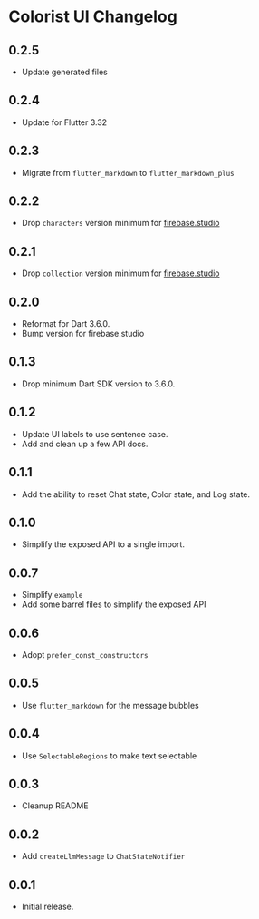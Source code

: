 # Colorist UI Changelog

## 0.2.5

* Update generated files

## 0.2.4

* Update for Flutter 3.32

## 0.2.3

* Migrate from `flutter_markdown` to `flutter_markdown_plus`

## 0.2.2

* Drop `characters` version minimum for [firebase.studio](https://firebase.studio/)

## 0.2.1

* Drop `collection` version minimum for [firebase.studio](https://firebase.studio/)

## 0.2.0

* Reformat for Dart 3.6.0.
* Bump version for firebase.studio

## 0.1.3

* Drop minimum Dart SDK version to 3.6.0.

## 0.1.2

* Update UI labels to use sentence case.
* Add and clean up a few API docs.

## 0.1.1

* Add the ability to reset Chat state, Color state, and Log state.

## 0.1.0

* Simplify the exposed API to a single import.

## 0.0.7

* Simplify `example`
* Add some barrel files to simplify the exposed API

## 0.0.6

* Adopt `prefer_const_constructors`

## 0.0.5

* Use `flutter_markdown` for the message bubbles

## 0.0.4

* Use `SelectableRegions` to make text selectable

## 0.0.3

* Cleanup README

## 0.0.2

* Add `createLlmMessage` to `ChatStateNotifier`

## 0.0.1

* Initial release.
